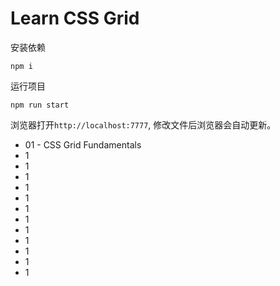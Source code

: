 # Learn CSS Grid
安装依赖

`npm i`

运行项目

`npm run start`

浏览器打开`http://localhost:7777`, 修改文件后浏览器会自动更新。

<ul>
  <li><a>01 - CSS Grid Fundamentals</a></li>
  <li>1</li>
  <li>1</li>
  <li>1</li>
  <li>1</li>
  <li>1</li>
  <li>1</li>
  <li>1</li>
  <li>1</li>
  <li>1</li>
  <li>1</li>
  <li>1</li>
  <li>1</li>
</ul>

